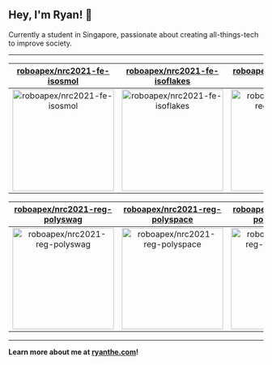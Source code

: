 ## Hey, I'm Ryan! 👋

Currently a student in Singapore, passionate about creating all-things-tech to improve society.

---

| [roboapex/nrc2021-fe-isosmol](https://github.com/roboapex/nrc2021-fe-isosmol) | [roboapex/nrc2021-fe-isoflakes](https://github.com/roboapex/nrc2021-fe-isoflakes) | [roboapex/nrc2021-reg-polyester](https://github.com/roboapex/nrc2021-reg-polyester) |
| :-: | :-: | :-: |
| <a href="https://github.com/roboapex/nrc2021-fe-isosmol"><img src="https://github.com/theboi/theboi/raw/main/DISPLAY.jpg" alt="roboapex/nrc2021-fe-isosmol" title="roboapex/nrc2021-fe-isosmol" width="200" height="200"></a> | <a href="https://github.com/roboapex/nrc2021-fe-isoflakes"><img src="https://github.com/theboi/theboi/raw/main/DISPLAY.jpg" alt="roboapex/nrc2021-fe-isoflakes" title="roboapex/nrc2021-fe-isoflakes" width="200" height="200"></a> | <a href="https://github.com/roboapex/nrc2021-reg-polyester"><img src="https://github.com/theboi/theboi/raw/main/DISPLAY.jpg" alt="roboapex/nrc2021-reg-polyester" title="roboapex/nrc2021-reg-polyester" width="200" height="200"></a> |

| [roboapex/nrc2021-reg-polyswag](https://github.com/roboapex/nrc2021-reg-polyswag) | [roboapex/nrc2021-reg-polyspace](https://github.com/roboapex/nrc2021-reg-polyspace) | [roboapex/nrc2021-reg-polychromatic](https://github.com/roboapex/nrc2021-reg-polychromatic) |
| :-: | :-: | :-: |
| <a href="https://github.com/roboapex/nrc2021-reg-polyswag"><img src="https://github.com/theboi/theboi/raw/main/DISPLAY.jpg" alt="roboapex/nrc2021-reg-polyswag" title="roboapex/nrc2021-reg-polyswag" width="200" height="200"></a> | <a href="https://github.com/roboapex/nrc2021-reg-polyspace"><img src="https://github.com/theboi/theboi/raw/main/DISPLAY.jpg" alt="roboapex/nrc2021-reg-polyspace" title="roboapex/nrc2021-reg-polyspace" width="200" height="200"></a> | <a href="https://github.com/roboapex/nrc2021-reg-polychromatic"><img src="https://github.com/theboi/theboi/raw/main/DISPLAY.jpg" alt="roboapex/nrc2021-reg-polychromatic" title="roboapex/nrc2021-reg-polychromatic" width="200" height="200"></a> |



---

**Learn more about me at [ryanthe.com](https://www.ryanthe.com)!**